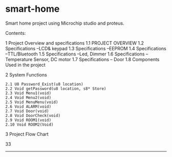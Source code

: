# smart-home
Smart home project using Microchip studio and proteus.

Contents:

1 Project Overview and specifications
    1.1 PROJECT OVERVIEW
    1.2 Specifications –LCD& keypad
    1.3 Specifications –EEPROM
    1.4 Specifications –TTL/Bluetooth
    1.5 Specifications –Led, Dimmer
    1.6 Specifications –Temperature Sensor, DC motor
    1.7 Specifications – Door
    1.8 Components Used in the project

2 System Functions

    2.1 U8 Password_Exist(u8 location)
    2.2 Void getPassword(u8 location, s8* Store)
    2.3 Void Menu1(void)
    2.4 Void Menu2(void)
    2.5 Void MenuMenu(void)
    2.6 Void ALARM(void)
    2.7 Void Door(void)
    2.8 Void DoorCheck(void)
    2.9 Void ROOM1(void)
    2.10 Void ROOM2(Void)

3 Project Flow Chart

33
______________________________________________________________________________________


